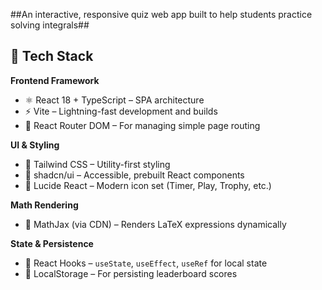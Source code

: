 
##An interactive, responsive quiz web app built to help students practice solving integrals##

## 🚀 Tech Stack

**Frontend Framework**
- ⚛️ React 18 + TypeScript – SPA architecture
- ⚡ Vite – Lightning-fast development and builds
- 🔁 React Router DOM – For managing simple page routing

**UI & Styling**
- 🎨 Tailwind CSS – Utility-first styling
- 🧩 shadcn/ui – Accessible, prebuilt React components
- 🔔 Lucide React – Modern icon set (Timer, Play, Trophy, etc.)

**Math Rendering**
- 📐 MathJax (via CDN) – Renders LaTeX expressions dynamically

**State & Persistence**
- 🔄 React Hooks – `useState`, `useEffect`, `useRef` for local state
- 💾 LocalStorage – For persisting leaderboard scores

